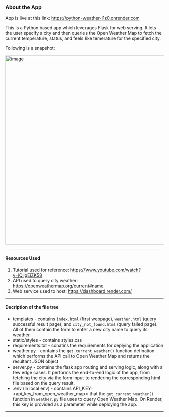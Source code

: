 
### About the App

App is live at this link: https://python-weather-i1z0.onrender.com

This is a Python based app which leverages Flask for web serving. It lets the user specify a city and then queries the Open Weather Map to fetch the current temperature, status, and feels like temerature for the specified city. 

Following is a snapshot:

<img width="600" alt="image" src="https://github.com/user-attachments/assets/0f3d2e4a-5443-4f2f-9648-62082d1af25d" /> 

***

#### Resources Used 
1. Tutorial used for reference: https://www.youtube.com/watch?v=jQjjqEjZK58
2. API used to query city weather: https://openweathermap.org/current#name
3. Web service used to host: https://dashboard.render.com/

 
*** 

#### Decription of the file tree

* templates - contains `index.html` (first webpage), `weather.html` (query successful result page), and `city_not_found.html` (query failed page). All of them contain the form to enter a new city name to query its weather.
* static/styles - contains styles.css
* requirements.txt - conatins the requirements for deplying the application
* weather.py - contains the `get_current_weather()` function defination which performs the API call to Open Weather Map and returns the resultant JSON object
* server.py - contains the flask app routing and serving logic, along with a few edge cases. It performs the end-to-end logic of the app, from fetching the city via the form input to rendering the corresponding html file based on the query result.
* .env (in local env) - contains API_KEY=<api_key_from_open_weather_map> that the `get_current_weather()` function in `weather.py` file uses to query Open Weather Map. On Render, this key is provided as a parameter while deploying the app.


*** 
